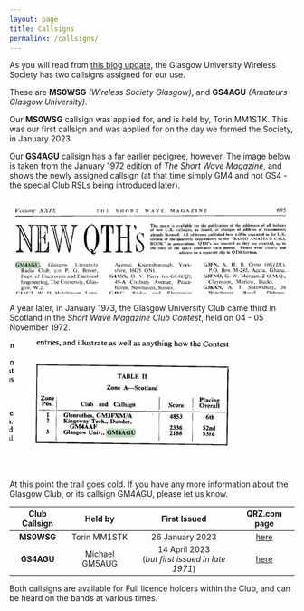 ```yaml
---
layout: page
title: Callsigns
permalink: /callsigns/
---
```


As you will read from [this blog update](https://www.mm0wsg.radio/jekyll/update/2023/04/17/GM4AGU.html), the Glasgow University Wireless Society has two callsigns assigned for our use.

These are **MS0WSG** *(Wireless Society Glasgow)*, and **GS4AGU** *(Amateurs Glasgow University)*.

Our **MS0WSG** callsign was applied for, and is held by, Torin MM1STK. This was our first callsign and was applied for on the day we formed the Society, in January 2023.

Our **GS4AGU** callsign has a far earlier pedigree, however. The image below is taken from the January 1972 edition of *The Short Wave Magazine*, and shows the newly assigned callsign (at that time simply GM4 and not GS4 - the special Club RSLs being introduced later).

![SWM Listing Janary 1972](images/CallsignSWMag1972.png)

A year later, in January 1973, the Glasgow University Club came third in Scotland in the *Short Wave Magazine Club Contest*, held on 04 - 05 November 1972. 

![SWM CC 1972](images/SWMCC.png)

At this point the trail goes cold. If you have any more information about the Glasgow Club, or its callsign GM4AGU, please let us know.

| Club Callsign | Held by | First Issued | QRZ.com page |
| :---: | :---: | :---: | :---: |
| **MS0WSG** | Torin MM1STK | 26 January 2023 | [here](https://www.qrz.com/db/ms0wsg) |
| **GS4AGU** | Michael GM5AUG | 14 April 2023 <br> (*but first issued in late 1971*) | [here](https://www.qrz.com/db/gs4agu) |

Both callsigns are available for Full licence holders within the Club, and can be heard on the bands at various times.
